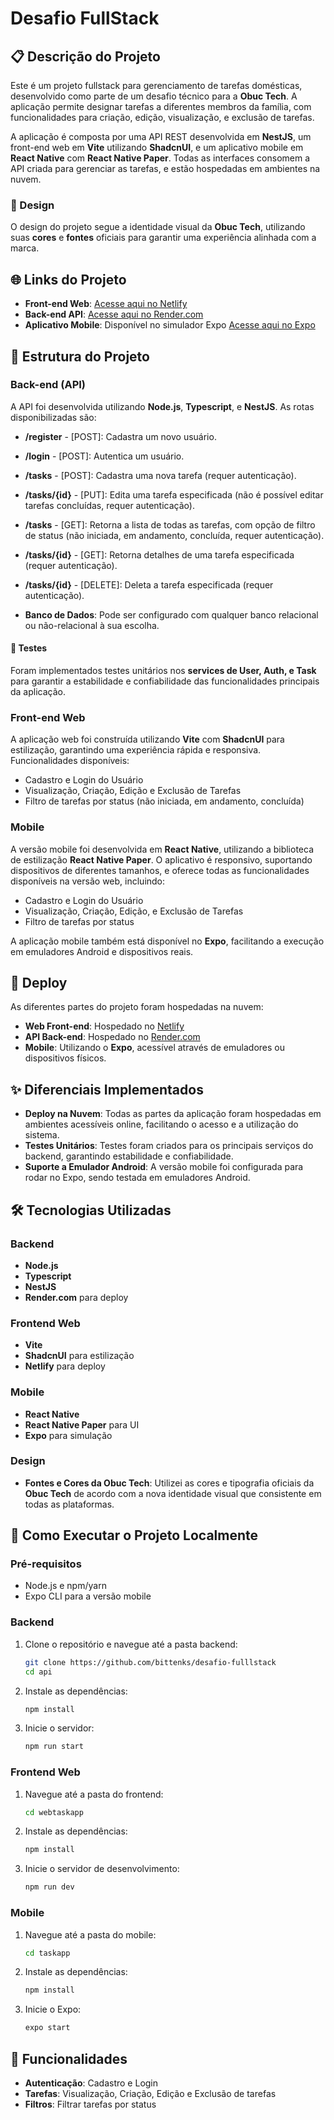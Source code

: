 # Desafio FullStack

## 📋 Descrição do Projeto

Este é um projeto fullstack para gerenciamento de tarefas domésticas, desenvolvido como parte de um desafio técnico para a **Obuc Tech**. A aplicação permite designar tarefas a diferentes membros da família, com funcionalidades para criação, edição, visualização, e exclusão de tarefas.

A aplicação é composta por uma API REST desenvolvida em **NestJS**, um front-end web em **Vite** utilizando **ShadcnUI**, e um aplicativo mobile em **React Native** com **React Native Paper**. Todas as interfaces consomem a API criada para gerenciar as tarefas, e estão hospedadas em ambientes na nuvem.

### 🎨 Design

O design do projeto segue a identidade visual da **Obuc Tech**, utilizando suas **cores** e **fontes** oficiais para garantir uma experiência alinhada com a marca.

## 🌐 Links do Projeto

- **Front-end Web**: [Acesse aqui no Netlify](https://desafiofullstackbittencourt.netlify.app/)
- **Back-end API**: [Acesse aqui no Render.com](https://dashboard.render.com/web/srv-cs0oi2btq21c73ehbg4g)
- **Aplicativo Mobile**: Disponível no simulador Expo [Acesse aqui no Expo](#)

## 📂 Estrutura do Projeto

### Back-end (API)

A API foi desenvolvida utilizando **Node.js**, **Typescript**, e **NestJS**. As rotas disponibilizadas são:

- **/register** - [POST]: Cadastra um novo usuário.
- **/login** - [POST]: Autentica um usuário.
- **/tasks** - [POST]: Cadastra uma nova tarefa (requer autenticação).
- **/tasks/{id}** - [PUT]: Edita uma tarefa especificada (não é possível editar tarefas concluídas, requer autenticação).
- **/tasks** - [GET]: Retorna a lista de todas as tarefas, com opção de filtro de status (não iniciada, em andamento, concluída, requer autenticação).
- **/tasks/{id}** - [GET]: Retorna detalhes de uma tarefa especificada (requer autenticação).
- **/tasks/{id}** - [DELETE]: Deleta a tarefa especificada (requer autenticação).

- **Banco de Dados**: Pode ser configurado com qualquer banco relacional ou não-relacional à sua escolha.

#### 🧪 Testes

Foram implementados testes unitários nos **services de User, Auth, e Task** para garantir a estabilidade e confiabilidade das funcionalidades principais da aplicação.

### Front-end Web

A aplicação web foi construída utilizando **Vite** com **ShadcnUI** para estilização, garantindo uma experiência rápida e responsiva. Funcionalidades disponíveis:

- Cadastro e Login do Usuário
- Visualização, Criação, Edição e Exclusão de Tarefas
- Filtro de tarefas por status (não iniciada, em andamento, concluída)

### Mobile

A versão mobile foi desenvolvida em **React Native**, utilizando a biblioteca de estilização **React Native Paper**. O aplicativo é responsivo, suportando dispositivos de diferentes tamanhos, e oferece todas as funcionalidades disponíveis na versão web, incluindo:

- Cadastro e Login do Usuário
- Visualização, Criação, Edição, e Exclusão de Tarefas
- Filtro de tarefas por status

A aplicação mobile também está disponível no **Expo**, facilitando a execução em emuladores Android e dispositivos reais.

## 🚀 Deploy

As diferentes partes do projeto foram hospedadas na nuvem:

- **Web Front-end**: Hospedado no [Netlify](https://app.netlify.com)
- **API Back-end**: Hospedado no [Render.com](https://render.com/)
- **Mobile**: Utilizando o **Expo**, acessível através de emuladores ou dispositivos físicos.

## ✨ Diferenciais Implementados

- **Deploy na Nuvem**: Todas as partes da aplicação foram hospedadas em ambientes acessíveis online, facilitando o acesso e a utilização do sistema.
- **Testes Unitários**: Testes foram criados para os principais serviços do backend, garantindo estabilidade e confiabilidade.
- **Suporte a Emulador Android**: A versão mobile foi configurada para rodar no Expo, sendo testada em emuladores Android.

## 🛠️ Tecnologias Utilizadas

### Backend
- **Node.js**
- **Typescript**
- **NestJS**
- **Render.com** para deploy

### Frontend Web
- **Vite**
- **ShadcnUI** para estilização
- **Netlify** para deploy

### Mobile
- **React Native**
- **React Native Paper** para UI
- **Expo** para simulação

### Design
- **Fontes e Cores da Obuc Tech**: Utilizei  as cores e tipografia oficiais da **Obuc Tech** de acordo com a nova identidade visual que consistente em todas as plataformas.

## 📝 Como Executar o Projeto Localmente

### Pré-requisitos

- Node.js e npm/yarn
- Expo CLI para a versão mobile

### Backend

1. Clone o repositório e navegue até a pasta backend:
    ```sh
    git clone https://github.com/bittenks/desafio-fulllstack
    cd api
    ```
2. Instale as dependências:
    ```sh
    npm install
    ```

3. Inicie o servidor:
    ```sh
    npm run start
    ```

### Frontend Web

1. Navegue até a pasta do frontend:
    ```sh
    cd webtaskapp
    ```
2. Instale as dependências:
    ```sh
    npm install
    ```
3. Inicie o servidor de desenvolvimento:
    ```sh
    npm run dev
    ```

### Mobile

1. Navegue até a pasta do mobile:
    ```sh
    cd taskapp
    ```
2. Instale as dependências:
    ```sh
    npm install
    ```
3. Inicie o Expo:
    ```sh
    expo start
    ```

## 📱 Funcionalidades

- **Autenticação**: Cadastro e Login
- **Tarefas**: Visualização, Criação, Edição e Exclusão de tarefas
- **Filtros**: Filtrar tarefas por status


